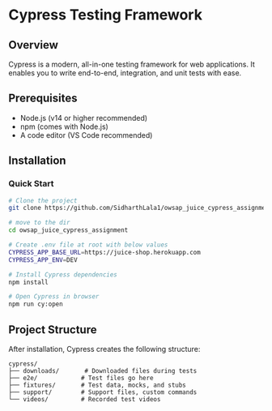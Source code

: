 # Cypress Testing Framework

## Overview

Cypress is a modern, all-in-one testing framework for web applications. It enables you to write end-to-end, integration, and unit tests with ease.

## Prerequisites

- Node.js (v14 or higher recommended)
- npm (comes with Node.js)
- A code editor (VS Code recommended)

## Installation

### Quick Start

```bash
# Clone the project
git clone https://github.com/SidharthLala1/owsap_juice_cypress_assignment.git

# move to the dir
cd owsap_juice_cypress_assignment

# Create .env file at root with below values
CYPRESS_APP_BASE_URL=https://juice-shop.herokuapp.com
CYPRESS_APP_ENV=DEV

# Install Cypress dependencies
npm install

# Open Cypress in browser
npm run cy:open
```

## Project Structure

After installation, Cypress creates the following structure:

```
cypress/
├── downloads/       # Downloaded files during tests
├── e2e/            # Test files go here
├── fixtures/       # Test data, mocks, and stubs
├── support/        # Support files, custom commands
└── videos/         # Recorded test videos
```
